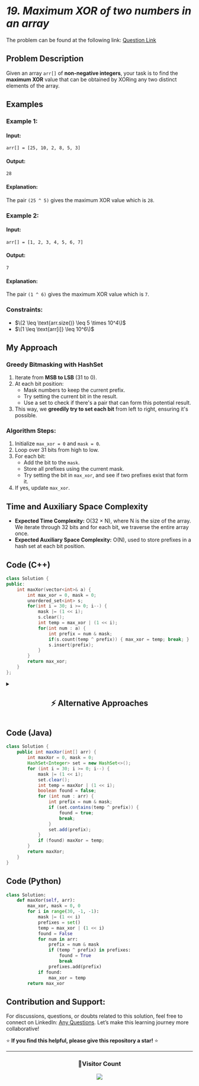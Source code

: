 # *19. Maximum XOR of two numbers in an array*

The problem can be found at the following link: [Question Link](https://www.geeksforgeeks.org/problems/maximum-xor-of-two-numbers-in-an-array/1)


## **Problem Description**

Given an array `arr[]` of **non-negative integers**, your task is to find the **maximum XOR** value that can be obtained by XORing any two distinct elements of the array.


## **Examples**

### **Example 1:**

#### **Input:**
`arr[] = [25, 10, 2, 8, 5, 3]`

#### **Output:**  
`28`

#### **Explanation:**  
The pair `(25 ^ 5)` gives the maximum XOR value which is `28`.


### **Example 2:**

#### **Input:**
`arr[] = [1, 2, 3, 4, 5, 6, 7]`

#### **Output:**  
`7`

#### **Explanation:**  
The pair `(1 ^ 6)` gives the maximum XOR value which is `7`.


### **Constraints:**  
- $\(2 \leq \text{arr.size()} \leq 5 \times 10^4\)$  
- $\(1 \leq \text{arr[i]} \leq 10^6\)$  


## **My Approach**

### **Greedy Bitmasking with HashSet**
1. Iterate from **MSB to LSB** (31 to 0).
2. At each bit position:
   - Mask numbers to keep the current prefix.
   - Try setting the current bit in the result.
   - Use a set to check if there's a pair that can form this potential result.
3. This way, we **greedily try to set each bit** from left to right, ensuring it's possible.


### **Algorithm Steps:**
1. Initialize `max_xor = 0` and `mask = 0`.
2. Loop over 31 bits from high to low.
3. For each bit:
   - Add the bit to the `mask`.
   - Store all prefixes using the current mask.
   - Try setting the bit in `max_xor`, and see if two prefixes exist that form it.
4. If yes, update `max_xor`.


## **Time and Auxiliary Space Complexity**

- **Expected Time Complexity:** O(32 × N), where N is the size of the array. We iterate through 32 bits and for each bit, we traverse the entire array once.
- **Expected Auxiliary Space Complexity:** O(N), used to store prefixes in a hash set at each bit position.


## **Code (C++)**

```cpp
class Solution {
public:
    int maxXor(vector<int>& a) {
        int max_xor = 0, mask = 0;
        unordered_set<int> s;
        for(int i = 30; i >= 0; i--) {
            mask |= (1 << i);
            s.clear();
            int temp = max_xor | (1 << i);
            for(int num : a) {
                int prefix = num & mask;
                if(s.count(temp ^ prefix)) { max_xor = temp; break; }
                s.insert(prefix);
            }
        }
        return max_xor;
    }
};
```


<details>
<summary><h2 align="center">⚡ Alternative Approaches</h2></summary>

## 📊 **2️⃣ Trie-based Optimal**

### **Algorithm Steps:**
1. **Build a Trie** to store binary representations of numbers (MSB to LSB).
2. **Insert all numbers** into the Trie bit by bit.
3. **Query each number** against the Trie to find the maximum possible XOR by choosing opposite bits greedily.

```cpp
class Solution {
    struct T { T* c[2]{}; } *r = new T;
    void i(int x) {
        T* n = r;
        for (int i = 31; i >= 0; --i) {
            int b = (x >> i) & 1;
            if (!n->c[b]) n->c[b] = new T;
            n = n->c[b];
        }
    }
    int q(int x) {
        T* n = r;
        int m = 0;
        for (int i = 31; i >= 0; --i) {
            int b = (x >> i) & 1;
            if (n->c[1 - b]) m |= 1 << i, n = n->c[1 - b];
            else n = n->c[b];
        }
        return m;
    }
public:
    int maxXor(vector<int>& a) {
        for (int x : a) i(x);
        int res = 0;
        for (int x : a) res = max(res, q(x));
        return res;
    }
};
```


#### 📝 **Complexity Analysis:**
- **Time Complexity:** `O(32n)`  
- **Space Complexity:** `O(32n)` (Trie storage)

#### ✅ **Why This Approach?**
Optimal for large datasets. Uses bitwise Trie to efficiently compute maximum XOR in linear time.


## 📊 **3️⃣ Brute-force (Check All Pairs)**

#### **Algorithm Steps:**
1. Check all possible pairs of elements.
2. Compute XOR for each pair and track the maximum.

```cpp
class Solution {
public:
    int maxXor(vector<int>& a) {
        int max_val = 0;
        for(int i = 0; i < a.size(); i++)
            for(int j = i + 1; j < a.size(); j++)
                max_val = max(max_val, a[i] ^ a[j]);
        return max_val;
    }
};
```

#### 📝 **Complexity Analysis:**
- **Time Complexity:** `O(n²)`  
- **Space Complexity:** `O(1)`

#### ✅ **Why This Approach?**
Simple to implement for small arrays. Avoids complex data structures.

> **Note:** This approach results in **Time Limit Exceeded (TLE)** for large inputs _(fails ~30/1140 test cases due to time constraints)_.



### 🆚 **Comparison of Approaches**

| **Approach**       | ⏱️ **Time Complexity** | 🗂️ **Space Complexity** | ✅ **Pros**                | ⚠️ **Cons**                |
|---------------------|-------------------------|--------------------------|----------------------------|----------------------------|
| **Bitmask Greedy**  | 🟢 `O(31n)`                | 🟡 `O(n)`                   | Balanced speed & memory    | Complex bit manipulation   |
| **Trie-based**      | 🟢 `O(32n)`                | 🟡 `O(32n)`                | Optimal for large datasets | Higher memory usage        |
| **Brute-force**     | 🔴 `O(n²)`                 | 🟢 `O(1)`                   | Simple implementation      | **TLE for large inputs** Impractical for large `n`  |

✅ **Best Choice?**
- **Large Arrays:** Use **Bitmask Greedy** or **Trie-based**.
- **Small Arrays (n ≤ 1e3):** **Brute-force** is acceptable.

</details>

## **Code (Java)**

```java
class Solution {
    public int maxXor(int[] arr) {
        int maxXor = 0, mask = 0;
        HashSet<Integer> set = new HashSet<>();
        for (int i = 30; i >= 0; i--) {
            mask |= (1 << i);
            set.clear();
            int temp = maxXor | (1 << i);
            boolean found = false;
            for (int num : arr) {
                int prefix = num & mask;
                if (set.contains(temp ^ prefix)) {
                    found = true;
                    break;
                }
                set.add(prefix);
            }
            if (found) maxXor = temp;
        }
        return maxXor;
    }
}
```

## **Code (Python)**

```python
class Solution:
    def maxXor(self, arr):
        max_xor, mask = 0, 0
        for i in range(30, -1, -1):
            mask |= (1 << i)
            prefixes = set()
            temp = max_xor | (1 << i)
            found = False
            for num in arr:
                prefix = num & mask
                if (temp ^ prefix) in prefixes:
                    found = True
                    break
                prefixes.add(prefix)
            if found:
                max_xor = temp
        return max_xor
```


## **Contribution and Support:**

For discussions, questions, or doubts related to this solution, feel free to connect on LinkedIn: [Any Questions](https://www.linkedin.com/in/patel-hetkumar-sandipbhai-8b110525a/). Let’s make this learning journey more collaborative!

⭐ **If you find this helpful, please give this repository a star!** ⭐

---

<div align="center">
  <h3><b>📍Visitor Count</b></h3>
</div>

<p align="center">
  <img src="https://profile-counter.glitch.me/Hunterdii/count.svg" />
</p>
